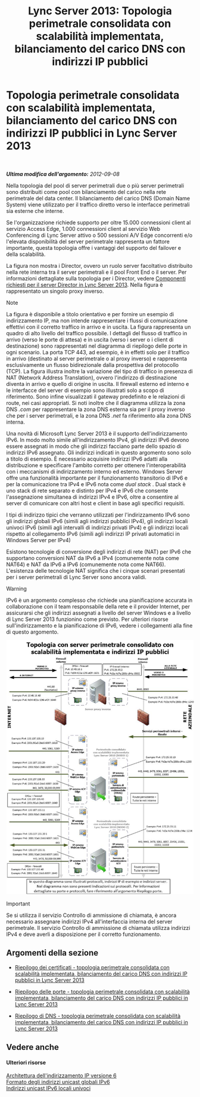 ﻿---
title: 'Lync Server 2013: Topologia perimetrale consolidata con scalabilità implementata, bilanciamento del carico DNS con indirizzi IP pubblici'
TOCTitle: Topologia perimetrale consolidata con scalabilità implementata, bilanciamento del carico DNS con indirizzi IP pubblici
ms:assetid: 2b854f6d-3d3f-4961-a5f8-a03f47740df0
ms:mtpsurl: https://technet.microsoft.com/it-it/library/JJ204761(v=OCS.15)
ms:contentKeyID: 49300026
ms.date: 08/24/2015
mtps_version: v=OCS.15
ms.translationtype: HT
---

# Topologia perimetrale consolidata con scalabilità implementata, bilanciamento del carico DNS con indirizzi IP pubblici in Lync Server 2013

 

_**Ultima modifica dell'argomento:** 2012-09-08_

Nella topologia del pool di server perimetrali due o più server perimetrali sono distribuiti come pool con bilanciamento del carico nella rete perimetrale del data center. Il bilanciamento del carico DNS (Domain Name System) viene utilizzato per il traffico diretto verso le interfacce perimetrali sia esterne che interne.

Se l'organizzazione richiede supporto per oltre 15.000 connessioni client al servizio Access Edge, 1.000 connessioni client al servizio Web Conferencing di Lync Server attivo o 500 sessioni A/V Edge concorrenti e/o l'elevata disponibilità del server perimetrale rappresenta un fattore importante, questa topologia offre i vantaggi del supporto del failover e della scalabilità.

La figura non mostra i Director, ovvero un ruolo server facoltativo distribuito nella rete interna tra il server perimetrali e il pool Front End o il server. Per informazioni dettagliate sulla topologia per i Director, vedere [Componenti richiesti per il server Director in Lync Server 2013](lync-server-2013-components-required-for-the-director.md). Nella figura è rappresentato un singolo proxy inverso.


> [!NOTE]
> La figura è disponibile a titolo orientativo e per fornire un esempio di indirizzamento IP, ma non intende rappresentare i flussi di comunicazione effettivi con il corretto traffico in arrivo e in uscita. La figura rappresenta un quadro di alto livello del traffico possibile. I dettagli del flusso di traffico in arrivo (verso le porte di attesa) e in uscita (verso i server o i client di destinazione) sono rappresentati nel diagramma di riepilogo delle porte in ogni scenario. La porta TCP 443, ad esempio, è in effetti solo per il traffico in arrivo (destinato al server perimetrale o al proxy inverso) e rappresenta esclusivamente un flusso bidirezionale dalla prospettiva del protocollo (TCP). La figura illustra inoltre la variazione del tipo di traffico in presenza di NAT (Network Address Translation), ovvero l'indirizzo di destinazione diventa in arrivo e quello di origine in uscita. Il firewall esterno ed interno e le interfacce del server di esempio sono illustrati solo a scopo di riferimento. Sono infine visualizzati il gateway predefinito e le relazioni di route, nei casi appropriati. Si noti inoltre che il diagramma utilizza la zona DNS <EM>.com</EM> per rappresentare la zona DNS esterna sia per il proxy inverso che per i server perimetrali, e la zona DNS <EM>.net</EM> fa riferimento alla zona DNS interna.



Una novità di Microsoft Lync Server 2013 è il supporto dell'indirizzamento IPv6. In modo molto simile all'indirizzamento IPv4, gli indirizzi IPv6 devono essere assegnati in modo che gli indirizzi facciano parte dello spazio di indirizzi IPv6 assegnato. Gli indirizzi indicati in questo argomento sono solo a titolo di esempio. È necessario acquisire indirizzi IPv6 adatti alla distribuzione e specificare l'ambito corretto per ottenere l'interoperabilità con i meccanismi di indirizzamento interno ed esterno. Windows Server offre una funzionalità importante per il funzionamento transitorio di IPv6 e per la comunicazione tra IPv4 e IPv6 nota come *dual stack* . Dual stack è uno stack di rete separato e distinto per IPv4 e IPv6 che consente l'assegnazione simultanea di indirizzi IPv4 e IPv6, oltre a consentire al server di comunicare con altri host e client in base agli specifici requisiti.

I tipi di indirizzo tipici che verranno utilizzati per l'indirizzamento IPv6 sono gli indirizzi globali IPv6 (simili agli indirizzi pubblici IPv4), gli indirizzi locali univoci IPv6 (simili agli intervalli di indirizzi privati IPv4) e gli indirizzi locali rispetto al collegamento IPv6 (simili agli indirizzi IP privati automatici in Windows Server per IPv4)

Esistono tecnologie di conversione degli indirizzi di rete (NAT) per IPv6 che supportano conversioni NAT da IPv6 a IPv4 (comunemente nota come NAT64) e NAT da IPv6 a IPv6 (comunemente nota come NAT66). L'esistenza delle tecnologie NAT significa che i cinque scenari presentati per i server perimetrali di Lync Server sono ancora validi.


> [!WARNING]
> IPv6 è un argomento complesso che richiede una pianificazione accurata in collaborazione con il team responsabile della rete e il provider Internet, per assicurarsi che gli indirizzi assegnati a livello del server Windows e a livello di Lync Server 2013 funzionino come previsto. Per ulteriori risorse sull'indirizzamento e la pianificazione di IPv6, vedere i collegamenti alla fine di questo argomento.



![Topologia perimetrale consolidata con scalabilità implementata](images/JJ204761.7c1e3e6b-9b1b-4ac6-b0e7-9c256dbc2537(OCS.15).jpg "Topologia perimetrale consolidata con scalabilità implementata")

> [!IMPORTANT]  
> Se si utilizza il servizio Controllo di ammissione di chiamata, è ancora necessario assegnare indirizzi IPv4 all'interfaccia interna del server perimetrale. Il servizio Controllo di ammissione di chiamata utilizza indirizzi IPv4 e deve averli a disposizione per il corretto funzionamento.

## Argomenti della sezione

  - [Riepilogo dei certificati - topologia perimetrale consolidata con scalabilità implementata, bilanciamento del carico DNS con indirizzi IP pubblici in Lync Server 2013](lync-server-2013-certificate-summary-scaled-consolidated-edge-dns-load-balancing-with-public-ip-addresses.md)

  - [Riepilogo delle porte - topologia perimetrale consolidata con scalabilità implementata, bilanciamento del carico DNS con indirizzi IP pubblici in Lync Server 2013](lync-server-2013-port-summary-scaled-consolidated-edge-dns-load-balancing-with-public-ip-addresses.md)

  - [Riepilogo di DNS - topologia perimetrale consolidata con scalabilità implementata, bilanciamento del carico DNS con indirizzi IP pubblici in Lync Server 2013](lync-server-2013-dns-summary-scaled-consolidated-edge-dns-load-balancing-with-public-ip-addresses.md)

## Vedere anche

#### Ulteriori risorse

[Architettura dell'indirizzamento IP versione 6](http://tools.ietf.org/html/rfc4291)  
[Formato degli indirizzi unicast globali IPv6](http://tools.ietf.org/html/rfc3587)  
[Indirizzi unicast IPv6 locali univoci](http://tools.ietf.org/html/rfc4193)

